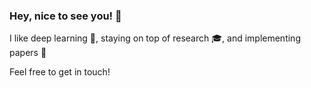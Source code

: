 ### Hey, nice to see you! 👋

I like deep learning 🧠, staying on top of research 🎓, and implementing papers 📃

Feel free to get in touch!
